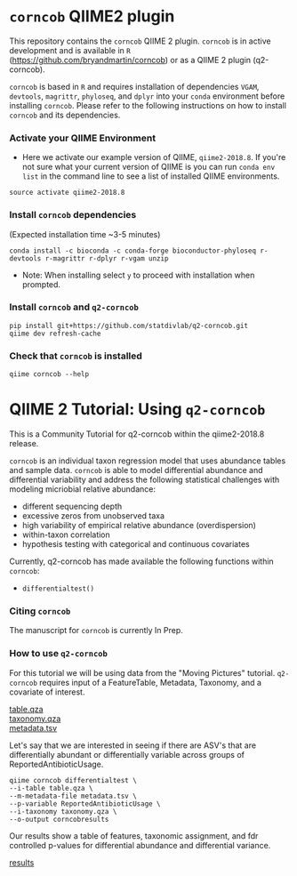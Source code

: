# `corncob` QIIME2 plugin

This repository contains the `corncob` QIIME 2 plugin. `corncob` is in active development and is available in `R` (https://github.com/bryandmartin/corncob) or as a QIIME 2 plugin (q2-corncob).


`corncob` is based in `R` and requires installation of dependencies `VGAM`, `devtools`, `magrittr`, `phyloseq`, and `dplyr` into your `conda` environment before installing `corncob`. Please refer to the following instructions on how to install `corncob` and its dependencies.


### Activate your QIIME Environment

- Here we activate our example version of QIIME, `qiime2-2018.8`. If you're not sure what your current version of QIIME is you can run `conda env list` in the command line to see a list of installed QIIME environments.

```
source activate qiime2-2018.8
```


### Install `corncob` dependencies

(Expected installation time ~3-5 minutes)

```
conda install -c bioconda -c conda-forge bioconductor-phyloseq r-devtools r-magrittr r-dplyr r-vgam unzip
```

- Note: When installing select `y` to proceed with installation when prompted.


### Install  `corncob`  and `q2-corncob`

```
pip install git+https://github.com/statdivlab/q2-corncob.git
qiime dev refresh-cache
```


### Check that `corncob` is installed <br>

```
qiime corncob --help
```


# QIIME 2 Tutorial: Using `q2-corncob`
This is a Community Tutorial for q2-corncob within the qiime2-2018.8 release.

`corncob` is an individual taxon regression model that uses abundance tables and sample data. `corncob` is able to model differential abundance and differential variability and address the following statistical challenges with modeling micriobial relative abundance:
- different sequencing depth
- excessive zeros from unobserved taxa
- high variability of empirical relative abundance (overdispersion)
- within-taxon correlation
- hypothesis testing with categorical and continuous covariates


Currently, q2-corncob has made available the following functions within `corncob`:
- `differentialtest()`

### Citing `corncob`
The manuscript for `corncob` is currently In Prep. 

### How to use `q2-corncob`
For this tutorial we will be using data from the "Moving Pictures" tutorial. `q2-corncob` requires input of a FeatureTable, Metadata, Taxonomy, and a covariate of interest.

<a href="https://github.com/statdivlab/q2-corncob/blob/master/data/table.qza?raw=true" download>table.qza</a>
<br><a href="https://github.com/statdivlab/q2-corncob/blob/master/data/taxonomy.qza?raw=true" download>taxonomy.qza</a>
<br><a href="https://raw.githubusercontent.com/statdivlab/q2-corncob/master/data/metadata.tsv" download>metadata.tsv</a>


Let's say that we are interested in seeing if there are ASV's that are differentially abundant or differentially variable across groups of ReportedAntibioticUsage.
```
qiime corncob differentialtest \
--i-table table.qza \
--m-metadata-file metadata.tsv \
--p-variable ReportedAntibioticUsage \
--i-taxonomy taxonomy.qza \
--o-output corncobresults
```
Our results show a table of features, taxonomic assignment, and fdr controlled p-values for differential abundance and differential variance.

<a href="https://github.com/statdivlab/q2-corncob/blob/master/data/taxonomy.tsv" download>results</a>
